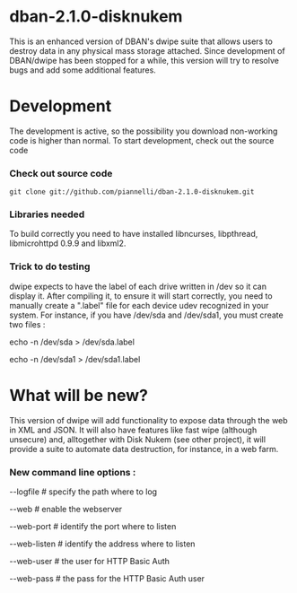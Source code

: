 # dban-2.1.0-disknukem

This is an enhanced version of DBAN's dwipe suite that allows users to destroy data in any physical mass storage attached.
Since development of DBAN/dwipe has been stopped for a while, this version will try to resolve bugs and add some additional features.

# Development

The development is active, so the possibility you download non-working code is higher than normal.
To start development, check out the source code

### Check out source code
    git clone git://github.com/piannelli/dban-2.1.0-disknukem.git

### Libraries needed

To build correctly you need to have installed libncurses, libpthread, libmicrohttpd 0.9.9 and libxml2.

### Trick to do testing

dwipe expects to have the label of each drive written in /dev so it can display it.
After compiling it, to ensure it will start correctly, you need to manually create a ".label" file for each device udev recognized
in your system. For instance, if you have /dev/sda and /dev/sda1, you must create two files :

  echo -n /dev/sda  > /dev/sda.label

  echo -n /dev/sda1 > /dev/sda1.label


# What will be new?

This version of dwipe will add functionality to expose data through the web in XML and JSON.
It will also have features like fast wipe (although unsecure) and, alltogether with Disk Nukem (see other project), it will provide
a suite to automate data destruction, for instance, in a web farm.

### New command line options :

  --logfile    # specify the path where to log

  --web        # enable the webserver

  --web-port   # identify the port where to listen

  --web-listen # identify the address where to listen

  --web-user   # the user for HTTP Basic Auth

  --web-pass   # the pass for the HTTP Basic Auth user

